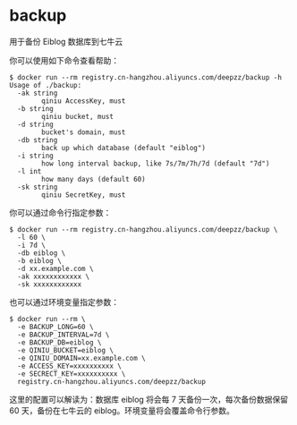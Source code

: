 # backup

用于备份 Eiblog 数据库到七牛云

你可以使用如下命令查看帮助：
```
$ docker run --rm registry.cn-hangzhou.aliyuncs.com/deepzz/backup -h
Usage of ./backup:
  -ak string
    	qiniu AccessKey, must
  -b string
    	qiniu bucket, must
  -d string
    	bucket's domain, must
  -db string
    	back up which database (default "eiblog")
  -i string
    	how long interval backup, like 7s/7m/7h/7d (default "7d")
  -l int
    	how many days (default 60)
  -sk string
    	qiniu SecretKey, must
```

你可以通过命令行指定参数：
```
$ docker run --rm registry.cn-hangzhou.aliyuncs.com/deepzz/backup \
  -l 60 \
  -i 7d \
  -db eiblog \
  -b eiblog \
  -d xx.example.com \
  -ak xxxxxxxxxxxx \
  -sk xxxxxxxxxxxx
```

也可以通过环境变量指定参数：
```
$ docker run --rm \
  -e BACKUP_LONG=60 \
  -e BACKUP_INTERVAL=7d \
  -e BACKUP_DB=eiblog \
  -e QINIU_BUCKET=eiblog \
  -e QINIU_DOMAIN=xx.example.com \
  -e ACCESS_KEY=xxxxxxxxxx \
  -e SECRECT_KEY=xxxxxxxxxx \
  registry.cn-hangzhou.aliyuncs.com/deepzz/backup
```
这里的配置可以解读为：数据库 eiblog 将会每 7 天备份一次，每次备份数据保留 60 天，备份在七牛云的 eiblog。环境变量将会覆盖命令行参数。
